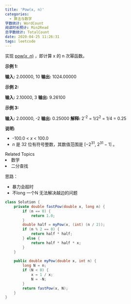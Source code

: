 ```yaml
---
title: 'Pow(x, n)'
categories:
  - 算法与数学
字数统计: WordCount
阅读时长预计: Min2Read
总字数统计: TotalCount
date: 2020-04-25 11:26:31
tags: leetcode
---
```

<p>实现&nbsp;<a href="https://www.cplusplus.com/reference/valarray/pow/" target="_blank">pow(<em>x</em>, <em>n</em>)</a>&nbsp;，即计算 x 的 n 次幂函数。</p>

<p><strong>示例 1:</strong></p>

<strong>输入:</strong> 2.00000, 10
<strong>输出:</strong> 1024.00000

<p><strong>示例&nbsp;2:</strong></p>

<strong>输入:</strong> 2.10000, 3
<strong>输出:</strong> 9.26100


<p><strong>示例&nbsp;3:</strong></p>

<strong>输入:</strong> 2.00000, -2
<strong>输出:</strong> 0.25000
<strong>解释:</strong> 2<sup>-2</sup> = 1/2<sup>2</sup> = 1/4 = 0.25


<p><strong>说明:</strong></p>

<ul>
	<li>-100.0 &lt;&nbsp;<em>x</em>&nbsp;&lt; 100.0</li>
	<li><em>n</em>&nbsp;是 32 位有符号整数，其数值范围是&nbsp;[&minus;2<sup>31</sup>,&nbsp;2<sup>31&nbsp;</sup>&minus; 1] 。</li>
</ul>
<div><div>Related Topics</div><div><li>数学</li><li>二分查找</li></div></div>

<!--more-->
思路： 

* 暴力会超时
* 不long 一个N 无法解决越边的问题

```java
class Solution {
    private double fastPow(double x, long n) {
        if (n == 0) {
            return 1.0;
        }
        double half = myPow(x, (int) (n / 2));
        if (n % 2 == 0) {
            return half * half;
        } else {
            return half * half * x;
        }
    }
    
    public double myPow(double x, int n) {
        long N = n;
        if (N < 0) {
            x = 1 / x;
            N = -N;
        }
        return fastPow(x, N);
    }
}
```